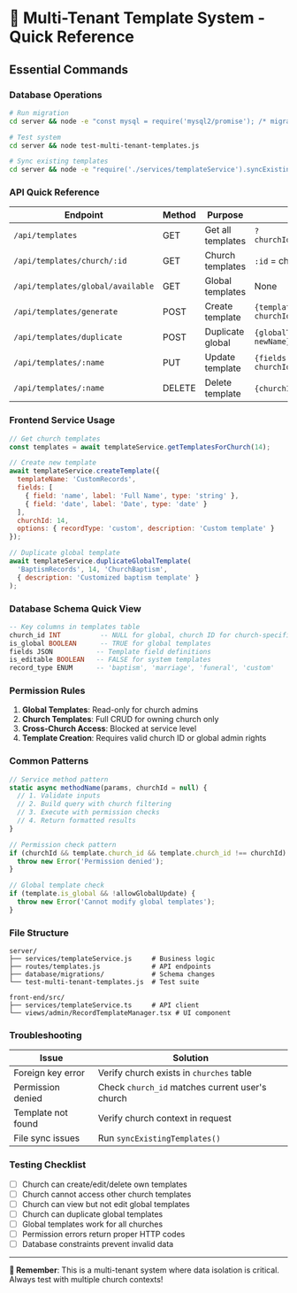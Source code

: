 # 🚀 Multi-Tenant Template System - Quick Reference

## Essential Commands

### Database Operations
```bash
# Run migration
cd server && node -e "const mysql = require('mysql2/promise'); /* migration code */"

# Test system
cd server && node test-multi-tenant-templates.js

# Sync existing templates
cd server && node -e "require('./services/templateService').syncExistingTemplates()"
```

### API Quick Reference

| Endpoint | Method | Purpose | Parameters |
|----------|--------|---------|------------|
| `/api/templates` | GET | Get all templates | `?churchId=14&includeGlobal=true` |
| `/api/templates/church/:id` | GET | Church templates | `:id` = church ID |
| `/api/templates/global/available` | GET | Global templates | None |
| `/api/templates/generate` | POST | Create template | `{templateName, fields, churchId}` |
| `/api/templates/duplicate` | POST | Duplicate global | `{globalTemplateName, churchId, newName}` |
| `/api/templates/:name` | PUT | Update template | `{fields, description, churchId}` |
| `/api/templates/:name` | DELETE | Delete template | `{churchId}` in body |

### Frontend Service Usage

```javascript
// Get church templates
const templates = await templateService.getTemplatesForChurch(14);

// Create new template
await templateService.createTemplate({
  templateName: 'CustomRecords',
  fields: [
    { field: 'name', label: 'Full Name', type: 'string' },
    { field: 'date', label: 'Date', type: 'date' }
  ],
  churchId: 14,
  options: { recordType: 'custom', description: 'Custom template' }
});

// Duplicate global template
await templateService.duplicateGlobalTemplate(
  'BaptismRecords', 14, 'ChurchBaptism', 
  { description: 'Customized baptism template' }
);
```

### Database Schema Quick View

```sql
-- Key columns in templates table
church_id INT          -- NULL for global, church ID for church-specific
is_global BOOLEAN      -- TRUE for global templates
fields JSON           -- Template field definitions
is_editable BOOLEAN   -- FALSE for system templates
record_type ENUM      -- 'baptism', 'marriage', 'funeral', 'custom'
```

### Permission Rules

1. **Global Templates**: Read-only for church admins
2. **Church Templates**: Full CRUD for owning church only
3. **Cross-Church Access**: Blocked at service level
4. **Template Creation**: Requires valid church ID or global admin rights

### Common Patterns

```javascript
// Service method pattern
static async methodName(params, churchId = null) {
  // 1. Validate inputs
  // 2. Build query with church filtering
  // 3. Execute with permission checks
  // 4. Return formatted results
}

// Permission check pattern
if (churchId && template.church_id && template.church_id !== churchId) {
  throw new Error('Permission denied');
}

// Global template check
if (template.is_global && !allowGlobalUpdate) {
  throw new Error('Cannot modify global templates');
}
```

### File Structure
```
server/
├── services/templateService.js     # Business logic
├── routes/templates.js             # API endpoints  
├── database/migrations/            # Schema changes
└── test-multi-tenant-templates.js  # Test suite

front-end/src/
├── services/templateService.ts     # API client
└── views/admin/RecordTemplateManager.tsx # UI component
```

### Troubleshooting

| Issue | Solution |
|-------|----------|
| Foreign key error | Verify church exists in `churches` table |
| Permission denied | Check `church_id` matches current user's church |
| Template not found | Verify church context in request |
| File sync issues | Run `syncExistingTemplates()` |

### Testing Checklist

- [ ] Church can create/edit/delete own templates
- [ ] Church cannot access other church templates  
- [ ] Church can view but not edit global templates
- [ ] Church can duplicate global templates
- [ ] Global templates work for all churches
- [ ] Permission errors return proper HTTP codes
- [ ] Database constraints prevent invalid data

---

**🎯 Remember**: This is a multi-tenant system where data isolation is critical. Always test with multiple church contexts!
